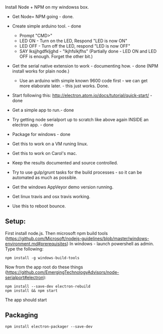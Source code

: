 Install Node + NPM on my windowss box.

* Get Node= NPM going - done.

* Create simple arduino tool. - done
    * Prompt "CMD>"
    * LED ON - Turn on the LED, Respond "LED is now ON"
    * LED OFF - Turn off the LED, respond "LED is now OFF"
    * SAY lksjjhgdfkljghd - "lkjhfslkjfhs"
    (Partially done - LED ON and LED OFF is enough. Forget the other bit.)
* Get the serial native extension to work - documenting how. - done
    (NPM install works for plain node.)
    - Use an arduino with simple known 9600 code first - we can get more elaborate later. - this just works. Done.
* Start following this: http://electron.atom.io/docs/tutorial/quick-start/ - done
* Get a simple app to run.- done
* Try getting node serialport up to scratch like above again INSIDE an electron app. - done
* Package for windows - done
* Get this to work on a VM runing linux.
* Get this to work on Carol's mac.
* Keep the results documented and source controlled.
* Try to use gulp/grunt tasks for the build processes - 
so it can be automated as much as possible.
* Get the windows AppVeyor demo version running.
* Get linux travis and osx travis working.
* Use this to reboot bounce.


## Setup:

First install node.js. Then microsoft npm build tools (https://github.com/Microsoft/nodejs-guidelines/blob/master/windows-environment.md#prerequisites)
In windows - launch powershell as admin. Type the following:

    npm install -g windows-build-tools

Now from the app root do these things (https://github.com/EmergingTechnologyAdvisors/node-serialport#electron):

    npm install --save-dev electron-rebuild
    npm install && npm start

The app should start

## Packaging

    npm install electron-packager --save-dev

